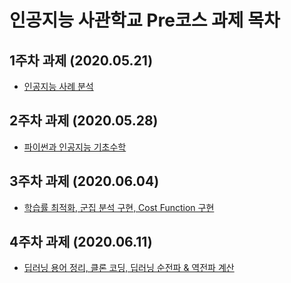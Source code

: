 # 인공지능 사관학교 Pre코스 과제 목차

## 1주차 과제 (2020.05.21)
* [인공지능 사례 분석](https://github.com/nara-kim/AI_academy/blob/master/1%EC%A3%BC%EC%B0%A8%20%EA%B3%BC%EC%A0%9C%20(2020.05.25).md)

## 2주차 과제 (2020.05.28)
* [파이썬과 인공지능 기초수학](https://github.com/nara-kim/AI_academy/blob/master/2%EC%A3%BC%EC%B0%A8%EA%B3%BC%EC%A0%9C.ipynb)

## 3주차 과제 (2020.06.04)
* [학습률 최적화, 군집 분석 구현, Cost Function 구현](https://github.com/nara-kim/AI_academy/blob/master/3%EC%A3%BC%EC%B0%A8_%EA%B3%BC%EC%A0%9C.ipynb)

## 4주차 과제 (2020.06.11)
* [딥러닝 용어 정리, 클론 코딩, 딥러닝 순전파 & 역전파 계산](https://github.com/nara-kim/AI_academy/blob/master/4%EC%A3%BC%EC%B0%A8_%EA%B3%BC%EC%A0%9C.ipynb)

